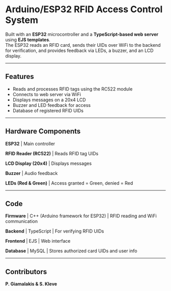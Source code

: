 # Arduino/ESP32 RFID Access Control System

Built with an **ESP32** microcontroller and a **TypeScript-based web server** using **EJS templates**.  
The ESP32 reads an RFID card, sends their UIDs over WiFi to the backend for verification, and provides feedback via LEDs, a buzzer, and an LCD display.

---

## Features

- Reads and processes RFID tags using the RC522 module  
- Connects to web server via WiFi  
- Displays messages on a 20x4 LCD  
- Buzzer and LED feedback for access  
- Database of registered RFID UIDs  

---

## Hardware Components

**ESP32** | Main controller

**RFID Reader (RC522)** | Reads RFID tag UIDs

**LCD Display (20x4)** | Displays messages

**Buzzer** | Audio feedback

**LEDs (Red & Green)** | Access granted = Green, denied = Red

---

## Code

**Firmware** | C++ (Arduino framework for ESP32) | RFID reading and WiFi communication 

**Backend** | TypeScript | For verifying RFID UIDs 

**Frontend** | EJS | Web interface 

**Database** | MySQL | Stores authorized card UIDs and user info 

---

## Contributors

**P. Giamalakis & S. Kleve**

